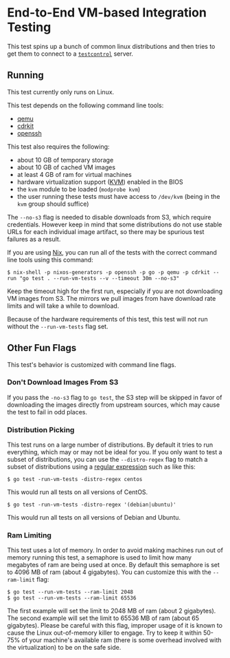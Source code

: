# End-to-End VM-based Integration Testing

This test spins up a bunch of common linux distributions and then tries to get
them to connect to a
[`testcontrol`](https://pkg.go.dev/scale.ropsoft.cloud/tstest/integration/testcontrol)
server.

## Running

This test currently only runs on Linux.

This test depends on the following command line tools:

- [qemu](https://www.qemu.org/)
- [cdrkit](https://en.wikipedia.org/wiki/Cdrkit)
- [openssh](https://www.openssh.com/)

This test also requires the following:

- about 10 GB of temporary storage
- about 10 GB of cached VM images
- at least 4 GB of ram for virtual machines
- hardware virtualization support
  ([KVM](https://www.linux-kvm.org/page/Main_Page)) enabled in the BIOS
- the `kvm` module to be loaded (`modprobe kvm`)
- the user running these tests must have access to `/dev/kvm` (being in the
  `kvm` group should suffice)

The `--no-s3` flag is needed to disable downloads from S3, which require
credentials. However keep in mind that some distributions do not use stable URLs
for each individual image artifact, so there may be spurious test failures as a
result.

If you are using [Nix](https://nixos.org), you can run all of the tests with the
correct command line tools using this command:

```console
$ nix-shell -p nixos-generators -p openssh -p go -p qemu -p cdrkit --run "go test . --run-vm-tests --v --timeout 30m --no-s3"
```

Keep the timeout high for the first run, especially if you are not downloading
VM images from S3. The mirrors we pull images from have download rate limits and
will take a while to download.

Because of the hardware requirements of this test, this test will not run
without the `--run-vm-tests` flag set.

## Other Fun Flags

This test's behavior is customized with command line flags.

### Don't Download Images From S3

If you pass the `-no-s3` flag to `go test`, the S3 step will be skipped in favor
of downloading the images directly from upstream sources, which may cause the
test to fail in odd places.

### Distribution Picking

This test runs on a large number of distributions. By default it tries to run
everything, which may or may not be ideal for you. If you only want to test a
subset of distributions, you can use the `--distro-regex` flag to match a subset
of distributions using a [regular expression](https://golang.org/pkg/regexp/)
such as like this:

```console
$ go test -run-vm-tests -distro-regex centos
```

This would run all tests on all versions of CentOS.

```console
$ go test -run-vm-tests -distro-regex '(debian|ubuntu)'
```

This would run all tests on all versions of Debian and Ubuntu.

### Ram Limiting

This test uses a lot of memory. In order to avoid making machines run out of
memory running this test, a semaphore is used to limit how many megabytes of ram
are being used at once. By default this semaphore is set to 4096 MB of ram
(about 4 gigabytes). You can customize this with the `--ram-limit` flag:

```console
$ go test --run-vm-tests --ram-limit 2048
$ go test --run-vm-tests --ram-limit 65536
```

The first example will set the limit to 2048 MB of ram (about 2 gigabytes). The
second example will set the limit to 65536 MB of ram (about 65 gigabytes).
Please be careful with this flag, improper usage of it is known to cause the
Linux out-of-memory killer to engage. Try to keep it within 50-75% of your
machine's available ram (there is some overhead involved with the
virtualization) to be on the safe side.
